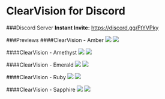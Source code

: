 # ClearVision for Discord

###Discord Server
**Instant Invite:** https://discord.gg/FtYVPky

###Previews
####ClearVision - Amber
<img src="https://cdn.rawgit.com/Zerthox/ClearVision/master/screenshots/amber1.png">
<img src="https://cdn.rawgit.com/Zerthox/ClearVision/master/screenshots/amber2.png">

####ClearVision - Amethyst
<img src="https://cdn.rawgit.com/Zerthox/ClearVision/master/screenshots/amethyst1.png">
<img src="https://cdn.rawgit.com/Zerthox/ClearVision/master/screenshots/amethyst2.jpg">

####ClearVision - Emerald
<img src="https://cdn.rawgit.com/Zerthox/ClearVision/master/screenshots/emerald1.png">
<img src="https://cdn.rawgit.com/Zerthox/ClearVision/master/screenshots/emerald2.jpg">

####ClearVision - Ruby
<img src="https://cdn.rawgit.com/Zerthox/ClearVision/master/screenshots/ruby1.png">
<img src="https://cdn.rawgit.com/Zerthox/ClearVision/master/screenshots/ruby2.png">

####ClearVision - Sapphire
<img src="https://cdn.rawgit.com/Zerthox/ClearVision/master/screenshots/sapphire1.png">
<img src="https://cdn.rawgit.com/Zerthox/ClearVision/master/screenshots/sapphire2.jpg">
